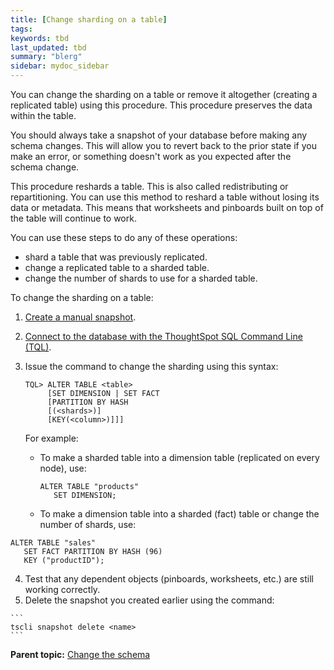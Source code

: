 ```yaml
---
title: [Change sharding on a table]
tags: 
keywords: tbd
last_updated: tbd
summary: "blerg"
sidebar: mydoc_sidebar
---
```

You can change the sharding on a table or remove it altogether (creating a replicated table) using this procedure. This procedure preserves the data within the table.

You should always take a snapshot of your database before making any schema changes. This will allow you to revert back to the prior state if you make an error, or something doesn't work as you expected after the schema change.

This procedure reshards a table. This is also called redistributing or repartitioning. You can use this method to reshard a table without losing its data or metadata. This means that worksheets and pinboards built on top of the table will continue to work.

You can use these steps to do any of these operations:

-   shard a table that was previously replicated.
-   change a replicated table to a sharded table.
-   change the number of shards to use for a sharded table.

To change the sharding on a table:

1.   [Create a manual snapshot](../backup_restore/take_snapshot.html).
2.   [Connect to the database with the ThoughtSpot SQL Command Line (TQL)](connect_sql_cli.html#).
3.  Issue the command to change the sharding using this syntax:

    ```
    TQL> ALTER TABLE <table>
         [SET DIMENSION | SET FACT
         [PARTITION BY HASH
         [(<shards>)]
         [KEY(<column>)]]]
    ```

    For example:

    -   To make a sharded table into a dimension table (replicated on every node), use:

        ```
        ALTER TABLE "products"
           SET DIMENSION;
        ```

    -   To make a dimension table into a sharded (fact) table or change the number of shards, use:

```
ALTER TABLE "sales"
   SET FACT PARTITION BY HASH (96)
   KEY ("productID");
```

4.   Test that any dependent objects (pinboards, worksheets, etc.) are still working correctly.
5.   Delete the snapshot you created earlier using the command:

    ```
    tscli snapshot delete <name>
    ```


**Parent topic:** [Change the schema](../../admin/loading/change_schema.html)

